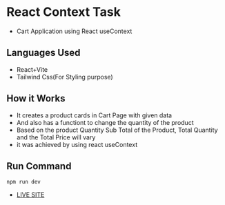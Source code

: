 # React Context Task
- Cart Application using React useContext

## Languages Used
- React+Vite
- Tailwind Css(For Styling purpose)

## How it Works
- It creates a product cards in Cart Page with given data
- And also has a functiont to change the quantity of the product 
- Based on the product Quantity Sub Total of the Product, Total Quantity and the Total Price will vary 
- it was achieved by using react useContext

## Run Command
`npm run dev`

- [LIVE SITE](https://react-context-beta-nine.vercel.app/)
